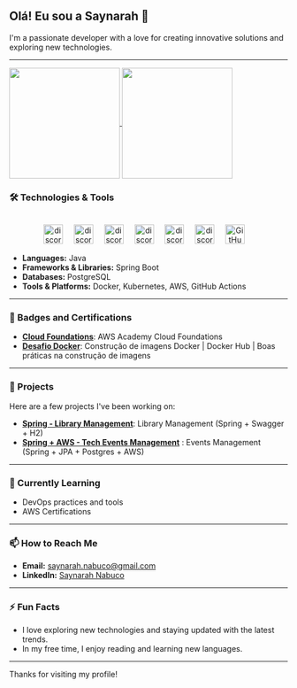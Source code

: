  ## Olá! Eu sou a Saynarah 👋

I'm a passionate developer with a love for creating innovative solutions and exploring new technologies.

---

<a href="https://github.com/saynarah/github-readme-stats">
  <img height=200 align="center" src="https://github-readme-stats.vercel.app/api?username=saynarah&theme=algolia&show_icons=true&card_width=400" />
</a>
<a href="https://github.com/saynarah/convoychat">
  <img height=200 align="center" src="https://github-readme-stats.vercel.app/api/top-langs?username=saynarah&layout=compact&langs_count=8&card_width=320&theme=algolia" />
</a>


### 🛠️ Technologies & Tools

<br clear="both">

<div align="center">
  <img src="https://img.shields.io/badge/java-%23ED8B00.svg?style=for-the-badge&logo=openjdk&logoColor=white" height="35" alt="discordjs logo"/>
  <img width="12" />
  <img src="https://img.shields.io/badge/spring-%236DB33F.svg?style=for-the-badge&logo=spring&logoColor=white" height="35" alt="discordjs logo"/>
  <img width="12" />
  <img src="https://img.shields.io/badge/GIT-E44C30?style=for-the-badge&logo=git&logoColor=white" height="35" alt="discordjs logo"/>
  <img width="12" />
  <img src="https://img.shields.io/badge/PostgreSQL-000?style=for-the-badge&logo=postgresql" height="35" alt="discordjs logo"/>
  <img width="12" />
  <img src="https://cdn-ak.f.st-hatena.com/images/fotolife/N/Naotsugu/20191016/20191016185503.png" height="35" alt="discordjs logo"/>
  <img width="12" />
 <img src="https://1000logos.net/wp-content/uploads/2022/07/Kubernetes-Logo.jpg" height="35" alt="discordjs logo"/>
  <img width="12" />
 <img src="https://i0.wp.com/build5nines.com/wp-content/uploads/2024/05/GitHub_Actions_Featured_Image_2024.jpg" height="35" alt="GitHub Actions logo" style="background-color:white;" />
  <img width="12" />
</div>

- **Languages:** Java
- **Frameworks & Libraries:** Spring Boot
- **Databases:** PostgreSQL
- **Tools & Platforms:** Docker, Kubernetes, AWS, GitHub Actions

---

### :scroll: Badges and Certifications

- **[Cloud Foundations]()**: AWS Academy Cloud Foundations
- **[Desafio Docker]()**: Construção de imagens Docker | Docker Hub | Boas práticas na construção de imagens

---

### 🚀 Projects

Here are a few projects I've been working on:

- **[Spring - Library Management](https://github.com/saynarah/Library-Management)**: Library Management (Spring + Swagger + H2)
- **[Spring + AWS - Tech Events Management](https://github.com/saynarah/tech-events-management-back-end-project)** : Events Management (Spring + JPA + Postgres + AWS)

---

### 🌱 Currently Learning

- DevOps practices and tools
- AWS Certifications

---

### 📫 How to Reach Me

- **Email:** [saynarah.nabuco@gmail.com](mailto:saynarah.nabuco@gmail.com)
- **LinkedIn:** [Saynarah Nabuco](https://www.linkedin.com/in/saynarah-nabuco/)


---

### ⚡ Fun Facts

- I love exploring new technologies and staying updated with the latest trends.
- In my free time, I enjoy reading and learning new languages.

---

Thanks for visiting my profile! 
